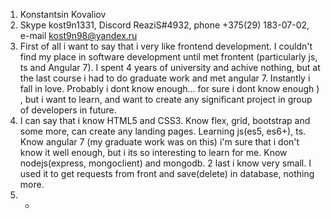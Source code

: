 1. Konstantsin Kovaliov
2. Skype kost9n1331, Discord ReaziS#4932, phone +375(29) 183-07-02, e-mail kost9n98@yandex.ru
3. First of all i want to say that i very like frontend development. I couldn't find my place in software development until met frontent (particularly js, ts and Angular 7). I spent 4 years of university and achive nothing, but at the last course i had to do graduate work and met angular 7. Instantly i fall in love. Probably i dont know enough... for sure i dont know enough ) , but i want to learn, and want to create any significant project in group of developers in future.
4. I can say that i know HTML5 and CSS3. Know flex, grid, bootstrap and some more, can create any landing pages. Learning js(es5, es6+), ts. Know angular 7 (my graduate work was on this)  i'm sure that i don't know it well enough, but i its so interesting to learn for me. Know nodejs(express, mongoclient) and mongodb. 2 last i know very small. I used it to get requests from front and save(delete) in database, nothing more.
5. -
